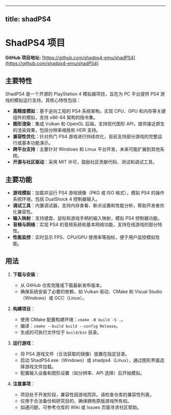 
---
title: shadPS4
---

# ShadPS4 项目

**GitHub 项目地址:** [https://github.com/shadps4-emu/shadPS4](https://github.com/shadps4-emu/shadPS4)

## 主要特性
ShadPS4 是一个开源的 PlayStation 4 模拟器项目，旨在为 PC 平台提供 PS4 游戏的模拟运行支持。其核心特性包括：
- **高精度模拟**：基于逆向工程的 PS4 系统架构，实现 CPU、GPU 和内存等关键组件的模拟，支持 x86-64 架构的指令集。
- **图形渲染**：集成 Vulkan 和 OpenGL 后端，支持现代图形 API，提供接近原生的渲染效果，包括分辨率缩放和 HDR 支持。
- **兼容性优化**：针对热门 PS4 游戏进行持续优化，目前支持部分游戏的完整运行或基本功能演示。
- **跨平台支持**：主要针对 Windows 和 Linux 平台开发，未来可能扩展到其他系统。
- **开源与社区驱动**：采用 MIT 许可，鼓励社区贡献代码、测试和调试工具。

## 主要功能
- **游戏模拟**：加载并运行 PS4 游戏镜像（PKG 或 ISO 格式），模拟 PS4 的操作系统环境，包括 DualShock 4 控制器输入。
- **调试工具**：内置调试器，支持内存查看、断点设置和性能分析，帮助开发者优化兼容性。
- **输入映射**：支持键盘、鼠标和游戏手柄的输入映射，模拟 PS4 控制器功能。
- **音频与网络**：实现 PS4 的音频系统和基本网络功能，支持在线游戏的部分特性。
- **性能监控**：实时显示 FPS、CPU/GPU 使用率等指标，便于用户监控模拟性能。

## 用法
1. **下载与安装**：
   - 从 GitHub 仓库克隆或下载最新发布版本。
   - 确保系统安装了必要的依赖，如 Vulkan 驱动、CMake 和 Visual Studio（Windows）或 GCC（Linux）。

2. **构建项目**：
   - 使用 CMake 配置构建环境：`cmake -B build -S .`。
   - 编译：`cmake --build build --config Release`。
   - 生成的可执行文件位于 `build/bin` 目录。

3. **运行游戏**：
   - 将 PS4 游戏文件（合法获取的镜像）放置在指定目录。
   - 启动 ShadPS4.exe（Windows）或 shadps4（Linux），通过图形界面选择游戏文件加载。
   - 配置输入设备和图形设置（如分辨率、API 选择）后开始模拟。

4. **注意事项**：
   - 项目处于开发阶段，兼容性因游戏而异。请检查仓库的兼容性列表。
   - 仅用于合法备份和研究目的，确保拥有原版游戏所有权。
   - 如遇问题，可参考仓库的 Wiki 或 Issues 页面寻求社区帮助。